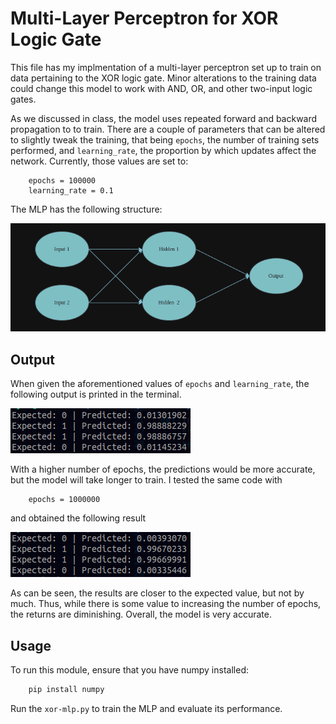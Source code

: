 # Multi-Layer Perceptron for XOR Logic Gate

This file has my implmentation of a multi-layer perceptron set up to train on data pertaining to the XOR logic gate. Minor alterations to the training data could change this model to work with AND, OR, and other two-input logic gates.

As we discussed in class, the model uses repeated forward and backward propagation to to train. There are a couple of parameters that can be altered to slightly tweak the training, that being ```epochs```, the number of training sets performed, and ```learning_rate```, the proportion by which updates affect the network. Currently, those values are set to:

```python3
    epochs = 100000
    learning_rate = 0.1
```

The MLP has the following structure:

![Structure of the MLP](mlp.png)

## Output

When given the aforementioned values of `epochs` and `learning_rate`, the following output is printed in the terminal.

![Snippet of the MLP working in terminal](snippet_100k.png)

With a higher number of epochs, the predictions would be more accurate, but the model will take longer to train. I tested the same code with 

```python3
    epochs = 1000000
```

and obtained the following result

![Snippet of the MLP working in terminal](snippet_1M.png)

As can be seen, the results are closer to the expected value, but not by much. Thus, while there is some value to increasing the number of epochs, the returns are diminishing. Overall, the model is very accurate.

## Usage

To run this module, ensure that you have numpy installed:

```bash
    pip install numpy
```

Run the `xor-mlp.py` to train the MLP and evaluate its performance.
